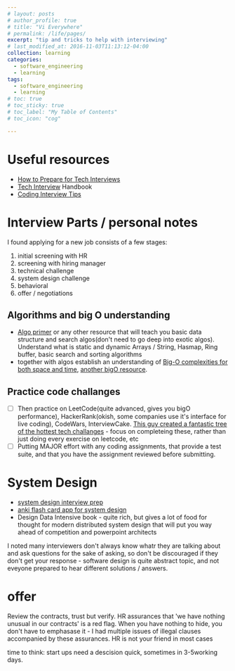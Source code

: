 ```yaml
---
# layout: posts
# author_profile: true
# title: "Vi Everywhere"
# permalink: /life/pages/
excerpt: "tip and tricks to help with interviewing"
# last_modified_at: 2016-11-03T11:13:12-04:00
collection: learning
categories:
  - software_engineering
  - learning
tags:
  - software_engineering
  - learning
# toc: true
# toc_sticky: true
# toc_label: "My Table of Contents"
# toc_icon: "cog"

---
```


# Useful resources

- [How to Prepare for Tech Interviews](https://www.reddit.com/r/cscareerquestions/comments/1jov24/heres_how_to_prepare_for_tech_interviews)
- [Tech Interview](https://github.com/yangshun/tech-interview-handbook) Handbook
- [Coding Interview Tips](https://www.interviewcake.com/coding-interview-tips)

# Interview Parts / personal notes

I found applying for a new job consists of a few stages:

1. initial screening with HR
2. screening with hiring manager
3. technical challenge
4. system design challenge
5. behavioral
6. offer / negotiations

## Algorithms and big O understanding

- [Algo primer](https://frontendmasters.com/courses/algorithms/) or any other resource that will teach you basic data structure and search algos(don't need to go deep into exotic algos). Understand what is static and dynamic Arrays / String, Hasmap, Ring buffer, basic search and sorting algorithms
- together with algos establish an understanding of [Big-O complexities for both space and time](https://www.bigocheatsheet.com/), [another bigO resource](https://cooervo.github.io/Algorithms-DataStructures-BigONotation/index.html).

## Practice code challanges

- [ ] Then practice on LeetCode(quite advanced, gives you bigO performance), HackerRank(okish, some companies use it's interface for live coding), CodeWars, InterviewCake. [This guy created a fantastic tree of the hottest tech challanges](https://neetcode.io/) - focus on completeing these, rather than just doing every exercise on leetcode, etc
- [ ] Putting MAJOR effort with any coding assignments, that provide a test suite, and that you have the assignment reviewed before submitting.

# System Design

- [system design interview prep](https://github.com/donnemartin/system-design-primer)
- [anki flash card app for system design](https://apps.ankiweb.net/``)
- Design Data Intensive book - quite rich, but gives a lot of food for thought for modern distributed system design that will put you way ahead of competition and powerpoint architects

I noted many interviewers don't always know whatr they are talking about and ask questions for the sake of asking, so don't be discouraged if they don't get your response - software design is quite abstract topic, and not eveyone prepared to hear different solutions / answers.

# offer

Review the contracts, trust but verify. HR assurances that 'we have nothing unusual in our contracts' is a red flag. When you have nothing to hide, you don't have to emphasase it - I had multiple issues of illegal clauses accompanied by these assurances. HR is not your friend in most cases

time to think: start ups need a descision quick, sometimes in 3-5working days.
